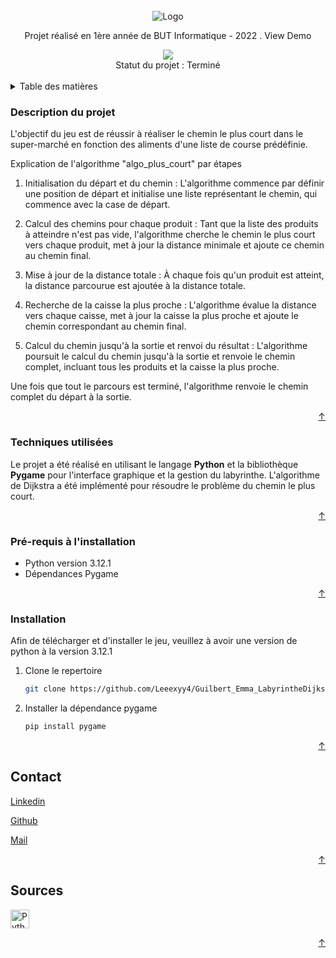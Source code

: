 <!-- INTRODUCTION -->
<br />
<div align="center">
  <img src="https://github.com/Leeexyy4/Guilbert_Emma_LabyrintheDijkstra_Python/blob/main/plan_supermarche.png" alt="Logo" width="*" height="*">

  <p align="center">
    Projet réalisé en 1ère année de BUT Informatique - 2022     
    .
    <a src="url source">View Demo</a>
  </p>
  

  <img src="https://contrib.rocks/image?repo=Leeexyy4/Guilbert_Emma_LabyrintheDijkstra_Python" />
  
  </br>
  Statut du projet : Terminé
  </br>
  </br>
</div>



<!-- TABLE DES MATIERES -->
<details>
  <summary>Table des matières</summary>
  <ol>
    <li><strong>Description</strong>
      <ul>
        <li><a href="#description-du-jeu">Description du jeu</a></li>
        <li><a href="#description-du-projet">Description du projet</a></li>
      </ul>
    </li>
    <li><strong>Installation</strong>
      <ul>
        <li><a href="#techniques-utilisées">Techniques utilisées</a></li>
        <li><a href="#pré-requis-à-linstallation">Pré-requis à l'installation</a></li>
        <li><a href="#installation">Installation du projet</a></li>
      </ul>
    </li>
    <li><strong>En savoir plus</strong>
      <ul>
        <li><a href="#contact">Contact</a></li>
        <li><a href="#sources">Sources</a></li>
      </ul>
    </li>
  </ol>
</details>

<!-- Description du projet -->
### Description du projet

<!-- L'objectif -->
L'objectif du jeu est de réussir à réaliser le chemin le plus court dans le super-marché en fonction des aliments d'une liste de course prédéfinie.

Explication de l'algorithme "algo_plus_court" par étapes

1. Initialisation du départ et du chemin : L'algorithme commence par définir une position de départ et initialise une liste représentant le chemin, qui commence avec la case de départ.

2. Calcul des chemins pour chaque produit : Tant que la liste des produits à atteindre n'est pas vide, l'algorithme cherche le chemin le plus court vers chaque produit, met à jour la distance minimale et ajoute ce chemin au chemin final.

3. Mise à jour de la distance totale : À chaque fois qu'un produit est atteint, la distance parcourue est ajoutée à la distance totale.

4. Recherche de la caisse la plus proche : L'algorithme évalue la distance vers chaque caisse, met à jour la caisse la plus proche et ajoute le chemin correspondant au chemin final.

5. Calcul du chemin jusqu'à la sortie et renvoi du résultat : L'algorithme poursuit le calcul du chemin jusqu'à la sortie et renvoie le chemin complet, incluant tous les produits et la caisse la plus proche.

Une fois que tout le parcours est terminé, l'algorithme renvoie le chemin complet du départ à la sortie.

<p align="right"><a href="#readme-top">&#8593</a></p>

### Techniques utilisées

Le projet a été réalisé en utilisant le langage **Python** et la bibliothèque **Pygame** pour l'interface graphique et la gestion du labyrinthe. L'algorithme de Dijkstra a été implémenté pour résoudre le problème du chemin le plus court.

<p align="right"><a href="#readme-top">&#8593</a></p>

### Pré-requis à l'installation

- Python version 3.12.1
- Dépendances Pygame

<p align="right"><a href="#readme-top">&#8593</a></p>

### Installation

Afin de télécharger et d'installer le jeu, veuillez à avoir une version de python à la version 3.12.1

1. Clone le repertoire
   ```sh
   git clone https://github.com/Leeexyy4/Guilbert_Emma_LabyrintheDijkstra_Python.git
   ```
2. Installer la dépendance pygame
   ```sh
   pip install pygame
   ```

<p align="right"><a href="#readme-top">&#8593</a></p>


<!-- CONTACT -->
## Contact

[Linkedin](https://www.linkedin.com/in/emma-guilbert-29567b265/)

[Github](https://github.com/Leeexyy4/Guilbert_Emma_LabyrintheDijkstra_Python) 

[Mail](emmaguilbert4@gmail.com)

<p align="right"><a href="#readme-top">&#8593</a></p>


<!-- SOURCES -->
## Sources

<a href="https://www.python.org/downloads/">
    <img src="https://simpleicons.org/icons/python.svg" alt="Python" style="width:30px; height:30px;">
</a>


<p align="right"><a href="#readme-top">&#8593</a></p>
